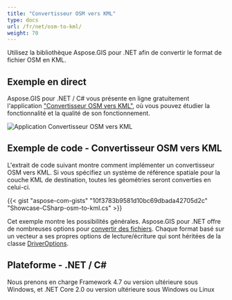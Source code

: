 ```yaml
---
title: "Convertisseur OSM vers KML"
type: docs
url: /fr/net/osm-to-kml/
weight: 70
---
```


Utilisez la bibliothèque Aspose.GIS pour .NET afin de convertir le format de fichier OSM en KML.

## **Exemple en direct**

Aspose.GIS pour .NET / C# vous présente en ligne gratuitement l'application ["Convertisseur OSM vers KML"](https://products.aspose.app/gis/conversion/osm-to-kml), où vous pouvez étudier la fonctionnalité et la qualité de son fonctionnement.

![Application Convertisseur OSM vers KML](conversion.png)

## **Exemple de code - Convertisseur OSM vers KML**

L'extrait de code suivant montre comment implémenter un convertisseur OSM vers KML. Si vous spécifiez un système de référence spatiale pour la couche KML de destination, toutes les géométries seront converties en celui-ci. 

{{< gist "aspose-com-gists" "10f3783b9581d10bc69dbada42705d2c" "Showcase-CSharp-osm-to-kml.cs" >}}

Cet exemple montre les possibilités générales. Aspose.GIS pour .NET offre de nombreuses options pour [convertir des fichiers](https://docs.aspose.com/gis/net/vector-layers/). Chaque format basé sur un vecteur a ses propres options de lecture/écriture qui sont héritées de la classe [DriverOptions](https://reference.aspose.com/gis/net/aspose.gis/driveroptions).

## **Plateforme - .NET / C#**

Nous prenons en charge Framework 4.7 ou version ultérieure sous Windows, et .NET Core 2.0 ou version ultérieure sous Windows ou Linux
